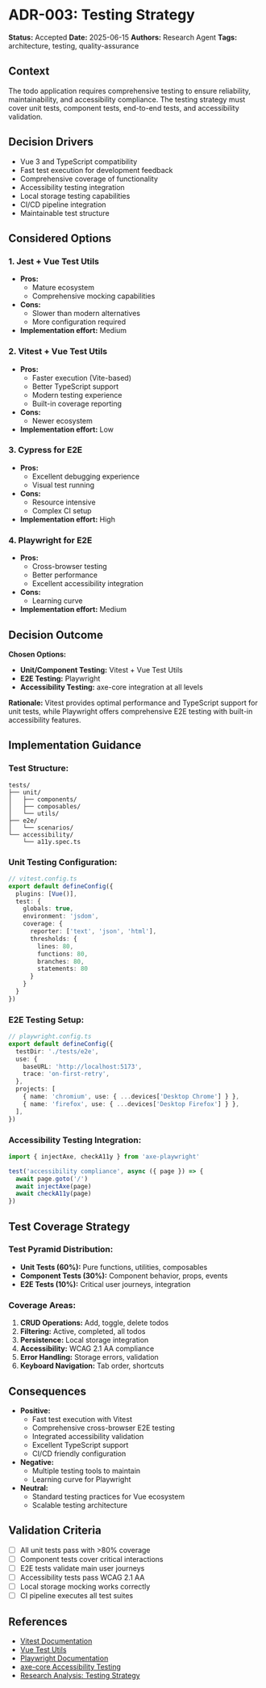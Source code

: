 # ADR-003: Testing Strategy

**Status:** Accepted
**Date:** 2025-06-15
**Authors:** Research Agent
**Tags:** architecture, testing, quality-assurance

## Context

The todo application requires comprehensive testing to ensure reliability, maintainability, and accessibility compliance. The testing strategy must cover unit tests, component tests, end-to-end tests, and accessibility validation.

## Decision Drivers

- Vue 3 and TypeScript compatibility
- Fast test execution for development feedback
- Comprehensive coverage of functionality
- Accessibility testing integration
- Local storage testing capabilities
- CI/CD pipeline integration
- Maintainable test structure

## Considered Options

### 1. Jest + Vue Test Utils
- **Pros:** 
  - Mature ecosystem
  - Comprehensive mocking capabilities
- **Cons:** 
  - Slower than modern alternatives
  - More configuration required
- **Implementation effort:** Medium

### 2. Vitest + Vue Test Utils
- **Pros:** 
  - Faster execution (Vite-based)
  - Better TypeScript support
  - Modern testing experience
  - Built-in coverage reporting
- **Cons:** 
  - Newer ecosystem
- **Implementation effort:** Low

### 3. Cypress for E2E
- **Pros:** 
  - Excellent debugging experience
  - Visual test running
- **Cons:** 
  - Resource intensive
  - Complex CI setup
- **Implementation effort:** High

### 4. Playwright for E2E
- **Pros:** 
  - Cross-browser testing
  - Better performance
  - Excellent accessibility integration
- **Cons:** 
  - Learning curve
- **Implementation effort:** Medium

## Decision Outcome

**Chosen Options:** 
- **Unit/Component Testing:** Vitest + Vue Test Utils
- **E2E Testing:** Playwright
- **Accessibility Testing:** axe-core integration at all levels

**Rationale:** Vitest provides optimal performance and TypeScript support for unit tests, while Playwright offers comprehensive E2E testing with built-in accessibility features.

## Implementation Guidance

### Test Structure:
```
tests/
├── unit/
│   ├── components/
│   ├── composables/
│   └── utils/
├── e2e/
│   └── scenarios/
└── accessibility/
    └── a11y.spec.ts
```

### Unit Testing Configuration:
```typescript
// vitest.config.ts
export default defineConfig({
  plugins: [Vue()],
  test: {
    globals: true,
    environment: 'jsdom',
    coverage: {
      reporter: ['text', 'json', 'html'],
      thresholds: {
        lines: 80,
        functions: 80,
        branches: 80,
        statements: 80
      }
    }
  }
})
```

### E2E Testing Setup:
```typescript
// playwright.config.ts
export default defineConfig({
  testDir: './tests/e2e',
  use: {
    baseURL: 'http://localhost:5173',
    trace: 'on-first-retry',
  },
  projects: [
    { name: 'chromium', use: { ...devices['Desktop Chrome'] } },
    { name: 'firefox', use: { ...devices['Desktop Firefox'] } },
  ],
})
```

### Accessibility Testing Integration:
```typescript
import { injectAxe, checkA11y } from 'axe-playwright'

test('accessibility compliance', async ({ page }) => {
  await page.goto('/')
  await injectAxe(page)
  await checkA11y(page)
})
```

## Test Coverage Strategy

### Test Pyramid Distribution:
- **Unit Tests (60%):** Pure functions, utilities, composables
- **Component Tests (30%):** Component behavior, props, events
- **E2E Tests (10%):** Critical user journeys, integration

### Coverage Areas:
1. **CRUD Operations:** Add, toggle, delete todos
2. **Filtering:** Active, completed, all todos
3. **Persistence:** Local storage integration
4. **Accessibility:** WCAG 2.1 AA compliance
5. **Error Handling:** Storage errors, validation
6. **Keyboard Navigation:** Tab order, shortcuts

## Consequences

- **Positive:** 
  - Fast test execution with Vitest
  - Comprehensive cross-browser E2E testing
  - Integrated accessibility validation
  - Excellent TypeScript support
  - CI/CD friendly configuration
- **Negative:** 
  - Multiple testing tools to maintain
  - Learning curve for Playwright
- **Neutral:** 
  - Standard testing practices for Vue ecosystem
  - Scalable testing architecture

## Validation Criteria

- [ ] All unit tests pass with >80% coverage
- [ ] Component tests cover critical interactions
- [ ] E2E tests validate main user journeys
- [ ] Accessibility tests pass WCAG 2.1 AA
- [ ] Local storage mocking works correctly
- [ ] CI pipeline executes all test suites

## References

- [Vitest Documentation](https://vitest.dev/)
- [Vue Test Utils](https://test-utils.vuejs.org/)
- [Playwright Documentation](https://playwright.dev/)
- [axe-core Accessibility Testing](https://github.com/dequelabs/axe-core)
- [Research Analysis: Testing Strategy](../2025-06-15_testing-strategy-for-vue-3-todo-application-resear.md)